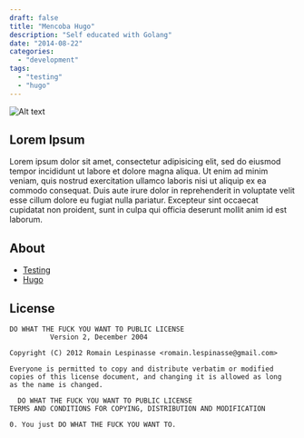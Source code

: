 ```yaml
---
draft: false
title: "Mencoba Hugo"
description: "Self educated with Golang"
date: "2014-08-22"
categories:
  - "development"
tags:
  - "testing"
  - "hugo"
---
```

![Alt text](http://i.imgur.com/OAlenon.jpg "Optional title")
## Lorem Ipsum

Lorem ipsum dolor sit amet, consectetur adipisicing elit, sed do eiusmod
tempor incididunt ut labore et dolore magna aliqua. Ut enim ad minim veniam,
quis nostrud exercitation ullamco laboris nisi ut aliquip ex ea commodo
consequat. Duis aute irure dolor in reprehenderit in voluptate velit esse
cillum dolore eu fugiat nulla pariatur. Excepteur sint occaecat cupidatat non
proident, sunt in culpa qui officia deserunt mollit anim id est laborum.

## About

* [Testing](http://google.com/)
* [Hugo](http://hugo.spf13.com)

## License

```
DO WHAT THE FUCK YOU WANT TO PUBLIC LICENSE
          Version 2, December 2004

Copyright (C) 2012 Romain Lespinasse <romain.lespinasse@gmail.com>

Everyone is permitted to copy and distribute verbatim or modified
copies of this license document, and changing it is allowed as long
as the name is changed.

  DO WHAT THE FUCK YOU WANT TO PUBLIC LICENSE
TERMS AND CONDITIONS FOR COPYING, DISTRIBUTION AND MODIFICATION

0. You just DO WHAT THE FUCK YOU WANT TO.
```
